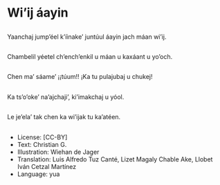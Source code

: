 # Wi’ij áayin

##
Yaanchaj jump’éel k’íinake’ juntúul áayin jach máan wi’ij.

##
Chambelil yéetel ch’ench’enkil u máan u kaxáant u yo’och.

##
Chen ma’ sáame’ ¡¡túum!! ¡Ka tu pulajubaj u chukej!

##
Ka ts’o’oke’ na’ajchaji’, ki’imakchaj u yóol.

##
Le je’ela’ tak chen ka wi’ijak tu ka’atéen.

##
* License: [CC-BY]
* Text: Christian G.
* Illustration: Wiehan de Jager
* Translation: Luis Alfredo Tuz Canté, Lizet Magaly Chable Ake, Llobet Iván Cetzal Martínez
* Language: yua
